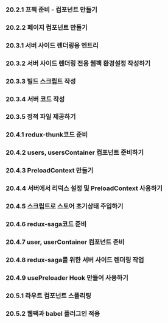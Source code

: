 ### 20.2.1 프젝 준비 - 컴포넌트 만들기

### 20.2.2 페이지 컴포넌트 만들기

### 20.3.1 서버 사이드 렌더링용 엔트리

### 20.3.2 서버 사이드 렌더링 전용 웹팩 환경설정 작성하기

### 20.3.3 빌드 스크립트 작성

### 20.3.4 서버 코드 작성

### 20.3.5 정적 파일 제공하기

### 20.4.1 redux-thunk코드 준비

### 20.4.2 users, usersContainer 컴포넌트 준비하기

### 20.4.3 PreloadContext 만들기

### 20.4.4 서버에서 리덕스 설정 및 PreloadContext 사용하기

### 20.4.5 스크립트로 스토어 초기상태 주입하기

### 20.4.6 redux-saga코드 준비

### 20.4.7 user, userContainer 컴포넌트 준비

### 20.4.8 redux-saga를 위한 서버 사이드 렌더링 작업

### 20.4.9 usePreloader Hook 만들어 사용하기

### 20.5.1 라우트 컴포넌트 스플리팅

### 20.5.2 웹팩과 babel 플러그인 적용
